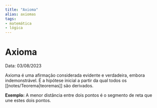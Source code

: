 ```yaml
---
title: "Axioma"
alias: axiomas
tags:
- matemática
- lógica
---
```

# Axioma

Data: 03/08/2023

Axioma é uma afirmação considerada evidente e verdadeira, embora indemonstrável.
É a hipótese inicial a partir da qual todos os [[notes/Teorema|teoremas]] são derivados.

**Exemplo:** A menor distância entre dois pontos é o segmento de reta que une estes dois pontos.